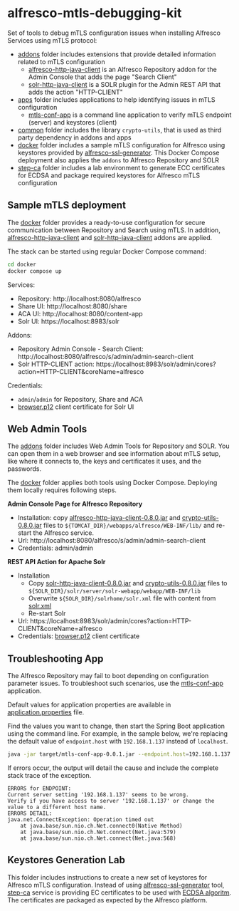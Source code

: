 # alfresco-mtls-debugging-kit

Set of tools to debug mTLS configuration issues when installing Alfresco Services using mTLS protocol:

* [addons](addons) folder includes extensions that provide detailed information related to mTLS configuration
  * [alfresco-http-java-client](addons/alfresco-http-java-client) is an Alfresco Repository addon for the Admin Console that adds the page "Search Client"
  * [solr-http-java-client](addons/solr-http-java-client) is a SOLR plugin for the Admin REST API that adds the action "HTTP-CLIENT"
* [apps](apps) folder includes applications to help identifying issues in mTLS configuration
  * [mtls-conf-app](apps/mtls-conf-app) is a command line application to verify mTLS endpoint (server) and keystores (client)
* [common](common) folder includes the library `crypto-utils`, that is used as third party dependency in addons and apps
* [docker](docker) folder includes a sample mTLS configuration for Alfresco using keystores provided by [alfresco-ssl-generator](https://github.com/alfresco/alfresco-ssl-generator). This Docker Compose deployment also applies the `addons` to Alfresco Repository and SOLR
* [step-ca](step-ca) folder includes a lab environment to generate ECC certificates for ECDSA and package required keystores for Alfresco mTLS configuration

## Sample mTLS deployment

The [docker](docker) folder provides a ready-to-use configuration for secure communication between Repository and Search using mTLS. In addition, [alfresco-http-java-client](addons/alfresco-http-java-client) and [solr-http-java-client](addons/solr-http-java-client) addons are applied.

The stack can be started using regular Docker Compose command:

```bash
cd docker
docker compose up
```

Services:

* Repository: http://localhost:8080/alfresco
* Share UI: http://localhost:8080/share
* ACA UI: http://localhost:8080/content-app
* Solr UI: https://localhost:8983/solr

Addons:

* Repository Admin Console - Search Client: http://localhost:8080/alfresco/s/admin/admin-search-client
* Solr HTTP-CLIENT action: https://localhost:8983/solr/admin/cores?action=HTTP-CLIENT&coreName=alfresco

Credentials:

* `admin`/`admin` for Repository, Share and ACA
* [browser.p12](docker/keystores/client) client certificate for Solr UI


## Web Admin Tools

The [addons](addons) folder includes Web Admin Tools for Repository and SOLR. You can open them in a web browser and see information about mTLS setup, like where it connects to, the keys and certificates it uses, and the passwords.

The [docker](docker) folder applies both tools using Docker Compose. Deploying them locally requires following steps.

**Admin Console Page for Alfresco Repository**

* Installation: copy [alfresco-http-java-client-0.8.0.jar](https://github.com/aborroy/alfresco-mtls-debugging-kit/releases/download/0.8.0/alfresco-http-java-client-0.8.0.jar) and [crypto-utils-0.8.0.jar](https://github.com/aborroy/alfresco-mtls-debugging-kit/releases/download/0.8.0/crypto-utils-0.8.0.jar) files to `${TOMCAT_DIR}/webapps/alfresco/WEB-INF/lib/` and re-start the Alfresco service.
* Url: http://localhost:8080/alfresco/s/admin/admin-search-client
* Credentials: admin/admin

**REST API Action for Apache Solr**

* Installation
  * Copy [solr-http-java-client-0.8.0.jar](https://github.com/aborroy/alfresco-mtls-debugging-kit/releases/download/0.8.0/solr-http-java-client-0.8.0.jar) and [crypto-utils-0.8.0.jar](https://github.com/aborroy/alfresco-mtls-debugging-kit/releases/download/0.8.0/crypto-utils-0.8.0.jar) files to `${SOLR_DIR}/solr/server/solr-webapp/webapp/WEB-INF/lib` 
  * Overwrite `${SOLR_DIR}/solrhome/solr.xml` file with content from [solr.xml](https://github.com/aborroy/alfresco-mtls-debugging-kit/blob/main/docker/search/config/solr.xml)
  * Re-start Solr
* Url: https://localhost:8983/solr/admin/cores?action=HTTP-CLIENT&coreName=alfresco
* Credentials: [browser.p12](docker/keystores/client) client certificate


## Troubleshooting App

The Alfresco Repository may fail to boot depending on configuration parameter issues. To troubleshoot such scenarios, use the [mtls-conf-app](apps/mtls-conf-app) application.

Default values for application properties are available in [application.properties](https://github.com/aborroy/alfresco-mtls-debugging-kit/blob/main/apps/mtls-conf-app/src/main/resources/application.properties) file.

Find the values you want to change, then start the Spring Boot application using the command line. For example, in the sample below, we're replacing the default value of `endpoint.host` with `192.168.1.137` instead of `localhost`.

```sh
java -jar target/mtls-conf-app-0.0.1.jar --endpoint.host=192.168.1.137
```

If errors occur, the output will detail the cause and include the complete stack trace of the exception.

```
ERRORS for ENDPOINT:
Current server setting '192.168.1.137' seems to be wrong.
Verify if you have access to server '192.168.1.137' or change the value to a different host name.
ERRORS DETAIL:
java.net.ConnectException: Operation timed out
    at java.base/sun.nio.ch.Net.connect0(Native Method)
    at java.base/sun.nio.ch.Net.connect(Net.java:579)
    at java.base/sun.nio.ch.Net.connect(Net.java:568)
```


## Keystores Generation Lab

This folder includes instructions to create a new set of keystores for Alfresco mTLS configuration. Instead of using [alfresco-ssl-generator](https://github.com/Alfresco/alfresco-ssl-generator/blob/master/ssl-tool/samples/community.sh) tool, [step-ca](https://smallstep.com/certificates/) service is providing EC certificates to be used with [ECDSA algoritm](https://en.wikipedia.org/wiki/Elliptic_Curve_Digital_Signature_Algorithm). The certificates are packaged as expected by the Alfresco platform.